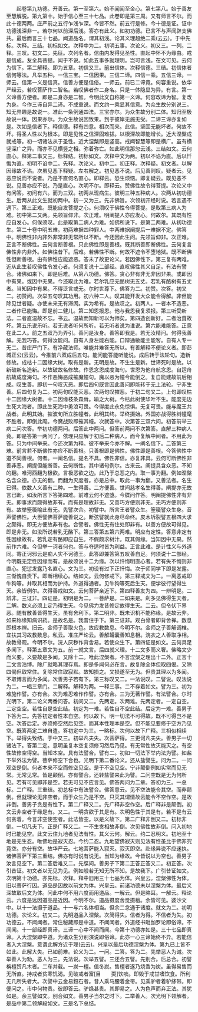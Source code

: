 <!-- { "loadSidebar": true } -->
　　起卷第九功德。开善云。第一至第六。始不闻闻至金心。第七第八。始于善友至慧解脱。第九第十。始于信心至三十七品。此卷即是第三周。又有师言不尔。而此十德两两。庄严前之五行乍浅乍深。今皆不然。前五行是修。今十德是证。证中功德浅深非一。若尔何以前深后浅。答亦有此义。如初功德。已言不与声闻辟支佛共。最后而言三十七品。闻道品名。谓其初浅。论其义理超绝二乘(云云)。于中先标。次释。三结。初标如文。次释中为二。初明五事。次论义。初又三。一列。二释。三叹。初文二。先征。次列名者。信由内发得见圣性。直起中怀不为缘由。戒是信成。友全具菩提。闻于不说。如此五事多就理明。岂可言浅。在文可见。云何为信下。第二解释。即为五章。初信又三。前出信体。次释信德。三结。初信体者信何等法。凡举五种。一信三宝。二信因果。三信二谛。四信一乘。五信三谛。一师云。信第一义是信真。信善方便是信俗。一师云。前已二谛竟。何容重说。依华严经云。若叹菩萨作二智名。若叹佛者作二身名。只是一体隐显为异。有言。第一义谛善方便者。即是二身亦是二智。今明此文自称第一义谛。何容改谛为智。复改为身。今作三谛自异二谛。不成重说。而文约一乘显其信意。为众生故分别说三。知无异趣是故说一。准此一条例通四法。三宝亦尔。为众生故分别二体。知归至极故说一体。因果亦尔。为众生故说因致果。到于彼岸无施无受。二谛三谛亦复如是。次如是信者下。释信德。释有四意。相次而来。此信。坚固无能坏者。何故不坏。得圣人性以为根本。即是见性之信深固难拔。以根深故即能增长。近大涅槃成就戒等。初一切诸法从于圣性。近大涅槃即是竖高。戒闻智慧等即是横广。虽有横竖深广之异。而亦不见横竖之相。弥着弥亡。如此明信那忽云浅。三结如文。云何直心。释第二事又三。标释结。初标如文。次释中文为两。初以不谄为直。后以忏悔为直。初明不谄中二。先释。次论义。初中二。初正释。次释疑。初文者。以解因缘故不谄。次虽见恶下释疑。左右解之。初见恶不说。后见善则叹。疑者云。见恶应说而不说者。乃是不直何名直心。即释云。恐生烦恼。即复疑云。既见恶不说。见善亦应不说。乃是直心。次明不尔。即释云。赞佛性故令得菩提。次论义中有问答。初问有六。而为三双。初两从现病生。彼明三种五种病人。次两从初功德生。后两从此文生就初两中。初一又为三。先非佛旨。次领初开经时说。若言遇不遇下。第三正难。既能自发菩提之心。何须叹于佛性令得菩提。是取第三病人为难。初中第二又两。先领旨仰非。次正难。明阐提人亦应发心。何故尔。其既有性应自发心。何俟须叹。此是取第二病人为难。如佛所说下。是第二两难。从初功德生。第二十卷中明五难。初两难据四种罪人。中两难据阐提后一难据不定。佛答中。明佛性非内非外非常非无常所以不断。今还因此生问。先领旨仰非。次正难。正言不断佛性。云何言断善根。只此佛性即是善根。既其断善即断佛性。云何复言佛性非内非外。如佛往昔下。后难。若佛性不断。何故不遮令不堕地狱。既不断佛性但断善根。由有佛性应能遮恶。答未了故更论义。若因佛性下。第三复有两难。近从此生若叹佛性令发心者。何须复说十二部经。直叹佛性其义自足。有法有譬合。诸佛如来下。即是后难。从第八功德。佛答。贪心非有非无非因非果。或即因中有果。或因中无果。今还取此为难。若尔乳应无酪树无五丈。若乳有酪树有五丈者。当知因中有果。不得泛言或无。尔时世尊下。佛答为二。初赞。次答。初又二。初赞问。次举五句叹其功用。初六种二人。叹其能开发大众能令得解。非但能除见世者疑。亦使未来无有滞阂。实为希有。是故叹之。初两人。一者本不造恶。二者作已能悔。即是前二健儿。第二知恩报恩。他与我恩我复须报。第三听受新法。二者直温故不忘。书云。温故而知新可以为师矣。第四造创新好。二者治葺故坏。第五乐说乐听。若无说者听何所听。若无听者说为谁说。第六能难能答。正意在此二人。前之五双乃为弄引。善问是汝身。善答即我是。若无汝精问。何得我善解。无我巧答。何得汝能问。自有人身左能右能。口辩通敏能主能客。自有人专一无二。昔庄严门下。有净藏法师。唯能并难答无所以。有善解释不便论义者。即彭城正公(云云)。今推前六双成后五句。能问能答能听能说。成后转于法轮句。造新修故。成枯十二因缘大树。取有是新。无明是故。不生生是新。世谛死时是故。以新破新名造新。以故破故名修故。作恩念恩成度海句。世恩为他舟航念恩。自运舟航故成度海句。不作恶悔恶成摧魔幢句。魔以恶为幢今能倒之。复自能建故前后相成。叹生善。即初一句叹灭恶。即后四句既言因此善问即能转于无上法轮。宁非生善。后四句复为二。初两句叹能灭恶。次两句叹摧恶。于初二句又二。上句即叹枯十二因缘大树者。十二因缘枝条森耸。喻之大树。今枯此树使华叶不生。能度无边生死大海者。即此生死海中勇浪可畏。今得度此永免惊惧。无复可畏。能与魔王共战者。此明其始。摧波旬所立胜幢者。此明其终。举终摄始。外国亦战得胜树幢麾不胜者。即倒此麾。今魔战败即摧其幢。次就答中。次第答三双六问。初答前举三病二问次答。举初功德两问。后答此中两问。但答前两问不次第答。直解三种病人竟。即是答第一两问了。依理只应解于初后二种病人。而今复解中间者。不用此为答。只为中间举来。今还次第为释。彼不举来今亦不解。一阐名信下。二答第三难。前言若不断佛性亦应不断善根。只善根即是佛性。佛性即是善根。今答佛性中道不同善根。何者。一阐名信。提名不具。佛性非信。亦复非具。云何可断佛性非善非恶。阐提但能断善。云何断性。其中诸句例尔。古来云。阐提具含众恶。不知的翻。唯河西翻为极欲。言极恶欲之边。此乃于总恶之内。取一事为翻。例如涅槃名含众德。亦无的翻。而翻为灭度者。亦是总中。取此一事为翻。又善法者。名生已得。依数人义善有二种。一生得善。二方便善。世间慈孝名生得善。阐提亦无故言已断。如汝所言下答第四难。前难云何不遮堕。今牒问作答。明阐提佛性非有非无。即事求而颇得故非有。而有是理故非无。又善巧方便则非无。无巧方便则非有。故举箜篌喻此有无。先譬次合。初譬中。所言王者譬众生。箜篌譬众生身。音声譬佛性。大臣譬佛菩萨能善说之。断弦譬就此身尽命终。皮木坼裂譬五根四大求之颇得。即无方便故非有也。合譬者。佛性无有住处即非有。以善方便故可得见。即是非无。如汝所说若乳无酪下。第三答第五第六两难。明应有定性。答意非定有性因缘故有。若乳定有酪即应自生。不假颇求树汁。既其假缘。当知因中无果。然前作六难。今但举一诃者何也。答与夺适时皆为利益。正言此难。是计性义与外道同。寄正诃邪云是痴人实不诃德王。此答即兼答第五叹善自足。何须说十二部经。今明既无定性因缘而有。是故须说十二为缘。次以忏悔明直心者。若有失不悔则非直心。犯愆发露乃名直心。文为三。初设有过下正忏悔。次于师同学下即是发露。三惭愧自责下。即断相续心。结如文。云何修戒下。第三释戒文为二。一离恶戒即牛狗等。并取其相而为护持。外道得通者。见牛狗等死后生天。便学彼行望得生天。余皆例尔。次得善戒如文。云何菩萨亲近下。第四释善友为四。一辨明是。二辨非。三证非。四证是。初明是为二。一菩萨是。二如来是。刹多见佛得生天者。二解。数义必须上定乃得生天。今见佛力发昔修定故得生天。二云。但令伏下界恶。随有散善皆得生天。虽有舍利下。第二明非。既未识机不能称缘。是故云非。如来称缘知病识药。是故名是。我昔住于下。第三证非。观白骨者即背舍禅。数息即根本禅。旧云。金师子善取火色。故应教数息。今明不尔。金师之子善解调椎。宜扶其习故教数息。私云。准庄严论云。善解韛囊善知息相。浣衣之人善取净相。故教骨观。今明不尔。浣人厌秽作背舍易。若使众生下。第四证是如文。云何具足多闻下。释第五章文为五。前一就文言。后四就义理。十二文多而义奢。佛略文少而义要。义要故是多闻。又除十二。唯此涅槃者。不言涅槃之理出十二外。正言十二文言浩博。除广就略其理存焉。即是多闻何必在言。故复除全体但取四偈。又除四偈但取常住。复除常住取寂默。故知损之。又损遂至无为。但贵其理以为多闻。不取博言而为多闻。次善男子若有下。第三称叹又二。一法说叹。二譬说。叹法说为二。一唱三章门。二解释。解释为两。一释三事。二不存着如文。譬为三。初为难施作譬。亦有合。次为难忍难作作譬。亦有合。三为无著作譬。有法譬合。尔时光明下。第二论义两番问答。初问又二。先两定。次两难。先两定者。一定自空。二定空空。若性自是空此结。初定为一难。若性自不空此结。后定为一难。善男子下答为二。先答初定者性本自空。何以故下。明一切法不可得故。既不可得岂不是空。次答后定。亦须修空然后见空。而其本性理本是空。但不能见要修于空方乃见空。既答两定二难自遣。答初定中为三。一略标。次何以故下广释。三相似相续下。举得失致结。于中又三。初举凡夫失。次菩萨得。三更诃凡夫失。善男子一切诸法下。答第二定。意明虽复本空复须修习然后乃见。有无常性故灭能灭之。有空性故修空得空。当知本空。具有法譬合。譬有二。初如一切法下举内法为譬。如盐下举外法为譬。菩萨修空下合也。光明下第二番论义。还从盐譬生。问为二。一问观空是倒。何者本来不空而修空见空。是于不空见空。宁非颠倒例如实常而见无常。无常见常。皆是颠倒。亦有譬合。还转盐譬来此为譬。二问空既是无为何所见。若有可见即非是空。若无可见不应言见。佛答两问为二章。答初为三。一总标。二广释。三重结。初总标中有法譬合。佛答意云。见不空法能令其空。而非颠倒。但就理论无非空者。而于众生乃是不空。只灭其谓情故云能令不空作空。是故非倒。善男子贪是有性下。第二广释又二。先广释非空作空。后广释非是颠倒。初文云非空者于缘是有。又二。一明贪欲于其是有。次明色性于其是有。若不是有云何贪着。今言非空使空者。此法皆空。以是义故下。第二广释非倒又二。初标非倒。一切凡夫下。正是广释又二。一不生贪相故非倒。次见佛性故非倒。问入初地时已能见空。此文云住九地者见法有性。其义云何。解云。约二忍明义。初地至十地是无生忍。唯佛地是寂灭忍。今约二忍。九地望佛寂灭则见法有性虽比于佛非究竟空。亦分有空。故华严云。七地菩萨能入寂灭。寂灭即空。赴缘异说不应迷执。诸佛菩萨下第三重结。佛亦有时说有说无。当知为缘故。今皆说以为空也。善男子汝言见空下。第二答后难又二。先牒问。善男子下第二正答正答又二。初正答。次引昔证。初文者以无见为见。例如般若无知无所不知。是故我下。广引昔证如文。次明第十功德。亦先标。次释。释中旧用三十七品为体。兴皇云。涅槃佛性为体。旧以菩萨行因。道品是因故以前文为体。兴皇云。前诸功德未以涅槃为体。最后义深故取后文为体。问此中何不用六度而用道品。一解云。但是略耳。一解云。释论云。六度是远因道品是近因。今明不尔。道品摄度舍觉摄檀。余皆可见。婆沙文中。以十一法摄于道品。十一与六名体相当。但余二念通于诸度。就文为二。初明功德。次论义。初又二。先明道品入涅槃。次简得失。信者为得。不信者为失。初功德云。不闻闻者。常住秘藏即是中道。不闻闻者。外道经书毗伽罗论即俗谛。不闻闻。十一部经即真谛。三谛一心中不闻而闻。今第十功德亦如是。三十七品即真谛。入大涅槃即中道。为诸众生分别演说即俗谛。此亦一心三谛始终不异。若能信者入大涅槃。意谓此解方近于理(云云)。兴皇以最后功德涅槃为体。第九已上皆不如此。此解大失。已如前难。论义为二。一问。二答。答为二。先举恶人为诫。次举善人为劝。恶人为三。先法说。次举五譬。三还合五譬。先别合。后总合。初譬栴檀贸凡木者。二车并载。一炭一檀。值冬炭。售檀者遂乃烧香为炭。虽得易售而无所直。持戒者贫寒饥渴。见破戒者富[目　　耎]饮啖。即毁于戒甘嗜饮食。所利无几所失者大。次譬中云金易鋀石者。昔人乘马腰着金带。见乘驴者着驴绦带。即便问之。市中何物贵。彼即答云。驴绦甚贵。其即易之。人为色声而弃正法。其犹如是。余三譬如文。别合如文。善男子当尔之时下。二举善人。次光明下领解者。是品中第二领解段如文。三是名下总结。
